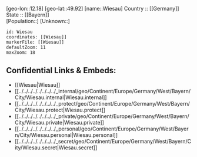 ﻿---
location: [49.92,12.18] 
mapzoom: [7,12] 
mapmarker: city 
type: City
tags:
- geo/City


SpocWebEntityId: 35598
isDeleted: false
confidential: public

---
[geo-lon::12.18] 
[geo-lat::49.92] 
[name::Wiesau] 
Country :: [[Germany]]  
State :: [[Bayern]]  
[Population::] 
[Unknown::] 


```leaflet
id: Wiesau
coordinates: [[Wiesau]] 
markerFile: [[Wiesau]] 
defaultZoom: 11 
maxZoom: 18
```


## Confidential Links & Embeds: 
- [[Wiesau|Wiesau]]  
- [[../../../../../../../../_internal/geo/Continent/Europe/Germany/West/Bayern/City/Wiesau.internal|Wiesau.internal]] 
- [[../../../../../../../../_protect/geo/Continent/Europe/Germany/West/Bayern/City/Wiesau.protect|Wiesau.protect]] 
- [[../../../../../../../../_private/geo/Continent/Europe/Germany/West/Bayern/City/Wiesau.private|Wiesau.private]] 
- [[../../../../../../../../_personal/geo/Continent/Europe/Germany/West/Bayern/City/Wiesau.personal|Wiesau.personal]] 
- [[../../../../../../../../_secret/geo/Continent/Europe/Germany/West/Bayern/City/Wiesau.secret|Wiesau.secret]] 
